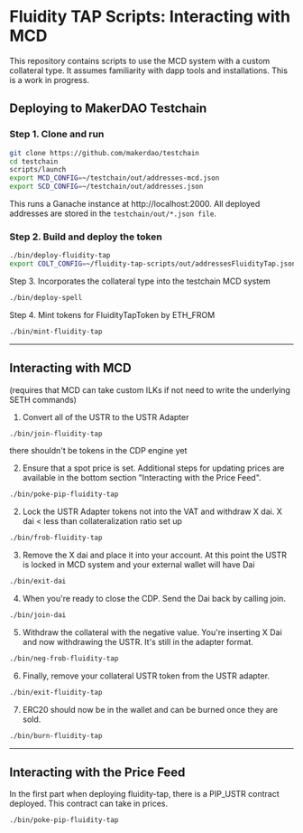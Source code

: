 # Fluidity TAP Scripts: Interacting with MCD
This repository contains scripts to use the MCD system with a custom collateral type. It assumes familiarity with dapp tools and installations. This is a work in progress.

## Deploying to MakerDAO Testchain


### Step 1. Clone and run

```bash
git clone https://github.com/makerdao/testchain
cd testchain
scripts/launch
export MCD_CONFIG=~/testchain/out/addresses-mcd.json
export SCD_CONFIG=~/testchain/out/addresses.json
```

This runs a Ganache instance at http://localhost:2000. All deployed addresses are stored in the `testchain/out/*.json file`.

### Step 2. Build and deploy the token

```bash
./bin/deploy-fluidity-tap
export COLT_CONFIG=~/fluidity-tap-scripts/out/addressesFluidityTap.json
```
Step 3.
Incorporates the collateral type into the testchain MCD system

```bash
./bin/deploy-spell
```
Step 4.
Mint tokens for FluidityTapToken by ETH_FROM

```bash
./bin/mint-fluidity-tap
```
_______________________________________________

## Interacting with MCD
(requires that MCD can take custom ILKs if not need to write the underlying SETH commands)

1. Convert all of the USTR to the USTR Adapter

```bash
./bin/join-fluidity-tap
```

there shouldn't be tokens in the CDP engine yet

2. Ensure that a spot price is set. Additional steps for updating prices are available in the bottom section "Interacting with the Price Feed".

```bash
./bin/poke-pip-fluidity-tap
```

2. Lock the USTR Adapter tokens not into the VAT and withdraw X dai. X dai < less than collateralization ratio set up

```bash
./bin/frob-fluidity-tap
```

3.  Remove the X dai and place it into your account. At this point the USTR is locked in MCD system and your external wallet will have Dai

```bash
./bin/exit-dai
```

4. When you're ready to close the CDP. Send the Dai back by calling join.

```bash
./bin/join-dai
```

5. Withdraw the collateral with the negative value. You're inserting X Dai and now withdrawing
the USTR. It's still in the adapter format.


```bash
./bin/neg-frob-fluidity-tap
```


6. Finally, remove your collateral USTR token from the USTR adapter.

```bash
./bin/exit-fluidity-tap
```

7. ERC20 should now be in the wallet and can be burned once they are sold.

```bash
./bin/burn-fluidity-tap
```

-----------------------------------------------------------------------------

## Interacting with the Price Feed

In the first part when deploying fluidity-tap, there is a PIP_USTR contract deployed. This contract can take in prices.

```bash
./bin/poke-pip-fluidity-tap
```
